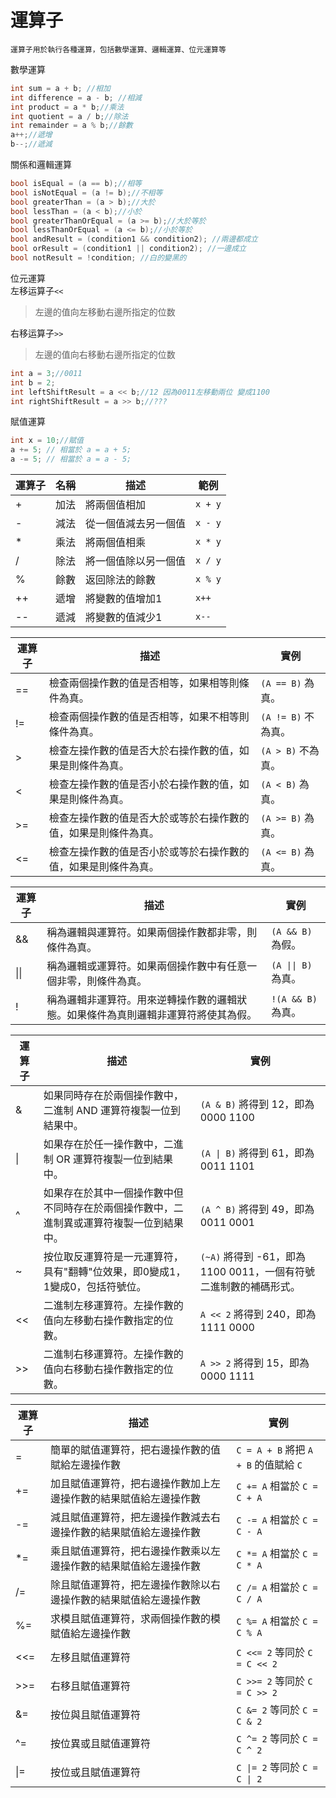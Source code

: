 運算子
===
`運算子用於執行各種運算，包括數學運算、邏輯運算、位元運算等`

數學運算
```C#
int sum = a + b; //相加
int difference = a - b; //相減
int product = a * b;//乘法
int quotient = a / b;//除法
int remainder = a % b;//餘數
a++;//遞增
b--;//遞減
```
關係和邏輯運算
```C#
bool isEqual = (a == b);//相等
bool isNotEqual = (a != b);//不相等
bool greaterThan = (a > b);//大於
bool lessThan = (a < b);//小於
bool greaterThanOrEqual = (a >= b);//大於等於
bool lessThanOrEqual = (a <= b);//小於等於
bool andResult = (condition1 && condition2); //兩邊都成立
bool orResult = (condition1 || condition2); //一邊成立
bool notResult = !condition; //白的變黑的
```
位元運算  
左移运算子`<<`
>左邊的值向左移動右邊所指定的位数  

右移运算子`>>`
>左邊的值向右移動右邊所指定的位数
```C#
int a = 3;//0011
int b = 2;
int leftShiftResult = a << b;//12 因為0011左移動兩位 變成1100
int rightShiftResult = a >> b;//???
```
賦值運算
```C#
int x = 10;//賦值
a += 5; // 相當於 a = a + 5;
a -= 5; // 相當於 a = a - 5;
```

| 運算子 | 名稱 | 描述                 | 範例    |
| ------ | ---- | -------------------- | ------- |
| +      | 加法 | 將兩個值相加         | `x + y` |
| -      | 減法 | 從一個值減去另一個值 | `x - y` |
| *      | 乘法 | 將兩個值相乘         | `x * y` |
| /      | 除法 | 將一個值除以另一個值 | `x / y` |
| %      | 餘數 | 返回除法的餘數       | `x % y` |
| ++     | 遞增 | 將變數的值增加1      | `x++`   |
| --     | 遞減 | 將變數的值減少1      | `x--`   |

| 運算子 | 描述                                                           | 實例                |
| ------ | -------------------------------------------------------------- | ------------------- |
| ==     | 檢查兩個操作數的值是否相等，如果相等則條件為真。               | `(A == B)` 為真。   |
| !=     | 檢查兩個操作數的值是否相等，如果不相等則條件為真。             | `(A != B)` 不為真。 |
| >      | 檢查左操作數的值是否大於右操作數的值，如果是則條件為真。       | `(A > B)` 不為真。  |
| <      | 檢查左操作數的值是否小於右操作數的值，如果是則條件為真。       | `(A < B)` 為真。    |
| >=     | 檢查左操作數的值是否大於或等於右操作數的值，如果是則條件為真。 | `(A >= B)` 為真。   |
| <=     | 檢查左操作數的值是否小於或等於右操作數的值，如果是則條件為真。 | `(A <= B)` 為真。   |

| 運算子 | 描述                                                                               | 實例                |
| ------ | ---------------------------------------------------------------------------------- | ------------------- |
| &&     | 稱為邏輯與運算符。如果兩個操作數都非零，則條件為真。                               | `(A && B)` 為假。   |
| \|\|   | 稱為邏輯或運算符。如果兩個操作數中有任意一個非零，則條件為真。                     | `(A \|\| B)` 為真。 |
| !      | 稱為邏輯非運算符。用來逆轉操作數的邏輯狀態。如果條件為真則邏輯非運算符將使其為假。 | `!(A && B)` 為真。  |

| 運算子 | 描述                                                                                     | 實例                                                              |
| ------ | ---------------------------------------------------------------------------------------- | ----------------------------------------------------------------- |
| &      | 如果同時存在於兩個操作數中，二進制 AND 運算符複製一位到結果中。                          | `(A & B)` 將得到 12，即為 0000 1100                               |
| \|     | 如果存在於任一操作數中，二進制 OR 運算符複製一位到結果中。                               | `(A \| B)` 將得到 61，即為 0011 1101                              |
| ^      | 如果存在於其中一個操作數中但不同時存在於兩個操作數中，二進制異或運算符複製一位到結果中。 | `(A ^ B)` 將得到 49，即為 0011 0001                               |
| ~      | 按位取反運算符是一元運算符，具有"翻轉"位效果，即0變成1，1變成0，包括符號位。             | `(~A)` 將得到 -61，即為 1100 0011，一個有符號二進制數的補碼形式。 |
| <<     | 二進制左移運算符。左操作數的值向左移動右操作數指定的位數。                               | `A << 2` 將得到 240，即為 1111 0000                               |
| >>     | 二進制右移運算符。左操作數的值向右移動右操作數指定的位數。                               | `A >> 2` 將得到 15，即為 0000 1111                                |

| 運算子 | 描述                                                             | 實例                                  |
| ------ | ---------------------------------------------------------------- | ------------------------------------- |
| =      | 簡單的賦值運算符，把右邊操作數的值賦給左邊操作數                 | `C = A + B` 將把 `A + B` 的值賦給 `C` |
| +=     | 加且賦值運算符，把右邊操作數加上左邊操作數的結果賦值給左邊操作數 | `C += A` 相當於 `C = C + A`           |
| -=     | 減且賦值運算符，把左邊操作數減去右邊操作數的結果賦值給左邊操作數 | `C -= A` 相當於 `C = C - A`           |
| *=     | 乘且賦值運算符，把右邊操作數乘以左邊操作數的結果賦值給左邊操作數 | `C *= A` 相當於 `C = C * A`           |
| /=     | 除且賦值運算符，把左邊操作數除以右邊操作數的結果賦值給左邊操作數 | `C /= A` 相當於 `C = C / A`           |
| %=     | 求模且賦值運算符，求兩個操作數的模賦值給左邊操作數               | `C %= A` 相當於 `C = C % A`           |
| <<=    | 左移且賦值運算符                                                 | `C <<= 2` 等同於 `C = C << 2`         |
| >>=    | 右移且賦值運算符                                                 | `C >>= 2` 等同於 `C = C >> 2`         |
| &=     | 按位與且賦值運算符                                               | `C &= 2` 等同於 `C = C & 2`           |
| ^=     | 按位異或且賦值運算符                                             | `C ^= 2` 等同於 `C = C ^ 2`           |
| \|=    | 按位或且賦值運算符                                               | `C \|= 2` 等同於 `C = C \| 2`         |
